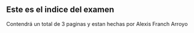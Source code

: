 ## Este es el indice del examen

Contendrá un total de 3 paginas y estan hechas por Alexis Franch Arroyo
